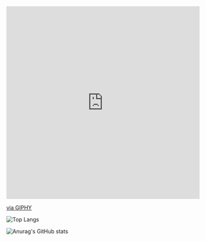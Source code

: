 <div style="width:100%;height:0;padding-bottom:100%;position:relative;"><iframe src="https://giphy.com/embed/JpLVqOg8xTY3EmoYF7" width="100%" height="100%" style="position:absolute" frameBorder="0" class="giphy-embed" allowFullScreen></iframe></div><p><a href="https://giphy.com/gifs/wordpress-wordcamp-wordcampathens-JpLVqOg8xTY3EmoYF7">via GIPHY</a></p>

![Top Langs](https://github-readme-stats.vercel.app/api/top-langs/?username=BrayanConde23&layout=compact)

![Anurag's GitHub stats](https://github-readme-stats.vercel.app/api?username=anuraghazra&show_icons=true&theme=tokyonight)
